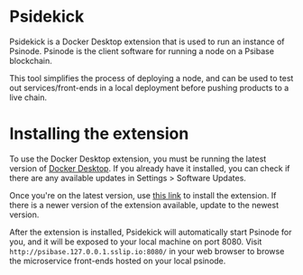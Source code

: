 # Psidekick

Psidekick is a Docker Desktop extension that is used to run an instance of Psinode. Psinode is the client software for running a node on a Psibase blockchain.

This tool simplifies the process of deploying a node, and can be used to test out services/front-ends in a local deployment before pushing products to a live chain.

# Installing the extension

To use the Docker Desktop extension, you must be running the latest version of [Docker Desktop](https://www.docker.com/products/docker-desktop/). If you already have it installed, you can check if there are any available updates in Settings > Software Updates.

Once you're on the latest version, use [this link](docker-desktop://extensions/marketplace?extensionId=jamesmart/psidekick&tag=0.1.4) to install the extension. If there is a newer version of the extension available, update to the newest version.

After the extension is installed, Psidekick will automatically start Psinode for you, and it will be exposed to your local machine on port 8080. Visit `http://psibase.127.0.0.1.sslip.io:8080/` in your web browser to browse the microservice front-ends hosted on your local psinode.
